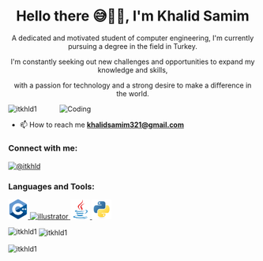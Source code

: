 

<h1 align="center">Hello there 😅👋🏻, I'm Khalid Samim</h1>
<p align="center">A dedicated and motivated student of computer engineering, I'm currently pursuing a degree in the field in Turkey.</p>
<p align="center">I'm constantly seeking out new challenges and opportunities to expand my knowledge and skills,</p>
<p align="center">with a passion for technology and a strong desire to make a difference in the world.</p>
<img align="right" alt="Coding" width="400" src="https://i.pinimg.com/originals/54/e3/7d/54e37d8074ebcde1d96c77d7b2a7f310.gif"

<p align="left"> <img src="https://komarev.com/ghpvc/?username=itkhld1&label=Profile%20views&color=0e75b6&style=flat" alt="itkhld1" /> </p>

- 📫 How to reach me **khalidsamim321@gmail.com**

<h3 align="left">Connect with me:</h3>
<p align="left">
<a href="https://instagram.com/itkhld" target="blank"><img align="center" src="https://raw.githubusercontent.com/rahuldkjain/github-profile-readme-generator/master/src/images/icons/Social/instagram.svg" alt="@itkhld" height="30" width="40" /></a>

</p>

<h3 align="left">Languages and Tools:</h3>
<p align="left"> <a href="https://www.w3schools.com/cpp/" target="_blank" rel="noreferrer"> <img src="https://raw.githubusercontent.com/devicons/devicon/master/icons/cplusplus/cplusplus-original.svg" alt="cplusplus" width="40" height="40"/> </a> <a href="https://www.adobe.com/in/products/illustrator.html" target="_blank" rel="noreferrer"> <img src="https://www.vectorlogo.zone/logos/adobe_illustrator/adobe_illustrator-icon.svg" alt="illustrator" width="40" height="40"/> </a> <a href="https://www.java.com" target="_blank" rel="noreferrer"> <img src="https://raw.githubusercontent.com/devicons/devicon/master/icons/java/java-original.svg" alt="java" width="40" height="40"/> </a> <a href="https://www.python.org" target="_blank" rel="noreferrer"> <img src="https://raw.githubusercontent.com/devicons/devicon/master/icons/python/python-original.svg" alt="python" width="40" height="40"/> </a> </p>

<p><img align="left" src="https://github-readme-stats.vercel.app/api/top-langs?username=itkhld1&show_icons=true&locale=en&layout=compact" alt="itkhld1" /></p>

<p>&nbsp;<img align="center" src="https://github-readme-stats.vercel.app/api?username=itkhld1&show_icons=true&locale=en" alt="itkhld1" /></p>

<p><img align="center" src="https://github-readme-streak-stats.herokuapp.com/?user=itkhld1&" alt="itkhld1" /></p>
